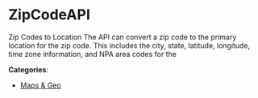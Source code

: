 # ZipCodeAPI


Zip Codes to Location The API can convert a zip code to the primary location for the zip code. This includes the city, state, latitude, longitude, time zone information, and NPA area codes for the



**Categories**:
- [Maps & Geo](https://github.com/apis-list/apis-list#maps-and-geo)




